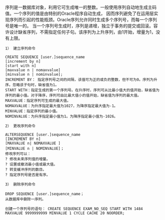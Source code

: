序列是一数据库对象，利用它可生成唯一的整数。一般使用序列自动地生成主码值。一个序列的值是由特别的Oracle程序自动生成，
因而序列避免了在运用层实现序列而引起的性能瓶颈。Oracle序列允许同时生成多个序列号，而每一个序列号是唯一的。 
当一个序列号生成时，序列是递增，独立于事务的提交或回滚。容许设计缺省序列，不需指定任何子句。该序列为上升序列，由1开始，增量为1，没有上限。

    1） 建立序列命令

    CREATE SEQUENCE [user.]sequence_name
    [increment by n]
    [start with n]
    [maxvalue n | nomaxvalue]
    [minvalue n | nominvalue];
    INCREMENT BY： 指定序列号之间的间隔，该值可为正的或负的整数，但不可为0。序列为升序。忽略该子句时，缺省值为1。
    START WITH：指定生成的第一个序列号。在升序时，序列可从比最小值大的值开始，缺省值为序列的最小值。对于降序，序列可由比最大值小的值开始，缺省值为序列的最大值。
    MAXVALUE：指定序列可生成的最大值。
    NOMAXVALUE：为升序指定最大值为1027，为降序指定最大值为-1。
    MINVALUE：指定序列的最小值。
    NOMINVALUE：为升序指定最小值为1。为降序指定最小值为-1026。

    2） 更改序列命令

    ALTERSEQUENCE [user.]sequence_name
    [INCREMENT BY n]
    [MAXVALUE n| NOMAXVALUE ]
    [MINVALUE n | NOMINVALUE]；
    修改序列可以：
    ? 修改未来序列值的增量。
    ? 设置或撤消最小值或最大值。
    ? 转变缓冲序列的数目。
    ? 指定序列号是否是有序。

    3） 删除序列命令

    DROP SEQUENCE [user.]sequence_name；
    从数据库中删除一序列。
     
    创建一个序列号的语句： CREATE SEQUENCE EXAM_NO_SEQ START WITH 1484 MAXVALUE 9999999999 MINVALUE 1 CYCLE CACHE 20 NOORDER;
    
   
